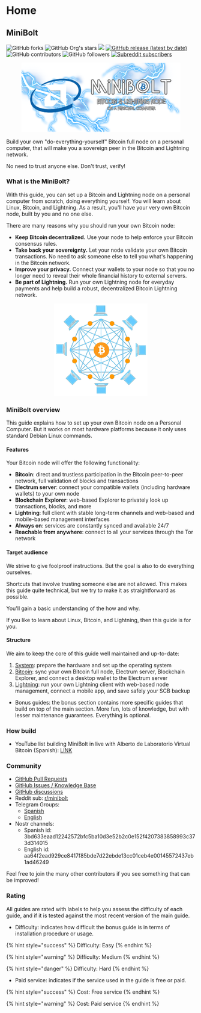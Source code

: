 # Home

## MiniBolt

![GitHub forks](https://img.shields.io/github/forks/minibolt-guide/minibolt) ![GitHub Org's stars](https://img.shields.io/github/stars/minibolt-guide) [![](https://img.shields.io/github/license/minibolt-guide/minibolt?color=blue)](LICENSE/) [![GitHub release (latest by date)](https://img.shields.io/github/v/release/minibolt-guide/minibolt?label=latest%20release)](https://github.com/minibolt-guide/minibolt/releases) ![GitHub contributors](https://img.shields.io/github/contributors/minibolt-guide/minibolt) ![GitHub followers](https://img.shields.io/github/followers/minibolt-guide) [![Subreddit subscribers](https://img.shields.io/reddit/subreddit-subscribers/minibolt?style=social)](https://www.reddit.com/r/minibolt/)

<figure><img src="images/minibolt-home-screen.png" alt=""><figcaption></figcaption></figure>

Build your own "do-everything-yourself" Bitcoin full node on a personal computer, that will make you a sovereign peer in the Bitcoin and Lightning network.

No need to trust anyone else. Don't trust, verify!

### What is the MiniBolt?

With this guide, you can set up a Bitcoin and Lightning node on a personal computer from scratch, doing everything yourself. You will learn about Linux, Bitcoin, and Lightning. As a result, you'll have your very own Bitcoin node, built by you and no one else.

There are many reasons why you should run your own Bitcoin node:

* **Keep Bitcoin decentralized.** Use your node to help enforce your Bitcoin consensus rules.
* **Take back your sovereignty.** Let your node validate your own Bitcoin transactions. No need to ask someone else to tell you what's happening in the Bitcoin network.
* **Improve your privacy.** Connect your wallets to your node so that you no longer need to reveal their whole financial history to external servers.
* **Be part of Lightning.** Run your own Lightning node for everyday payments and help build a robust, decentralized Bitcoin Lightning network.

<div align="center" data-full-width="false">

<img src="images/bitcoin-network-small.png" alt="">

</div>

### MiniBolt overview

This guide explains how to set up your own Bitcoin node on a Personal Computer. But it works on most hardware platforms because it only uses standard Debian Linux commands.

#### Features

Your Bitcoin node will offer the following functionality:

* **Bitcoin**: direct and trustless participation in the Bitcoin peer-to-peer network, full validation of blocks and transactions
* **Electrum server**: connect your compatible wallets (including hardware wallets) to your own node
* **Blockchain Explorer**: web-based Explorer to privately look up transactions, blocks, and more
* **Lightning**: full client with stable long-term channels and web-based and mobile-based management interfaces
* **Always on**: services are constantly synced and available 24/7
* **Reachable from anywhere**: connect to all your services through the Tor network

#### Target audience

We strive to give foolproof instructions. But the goal is also to do everything ourselves.

Shortcuts that involve trusting someone else are not allowed. This makes this guide quite technical, but we try to make it as straightforward as possible.

You'll gain a basic understanding of the how and why.

If you like to learn about Linux, Bitcoin, and Lightning, then this guide is for you.

#### Structure

We aim to keep the core of this guide well maintained and up-to-date:

1. [System](system/): prepare the hardware and set up the operating system
2. [Bitcoin](bitcoin/): sync your own Bitcoin full node, Electrum server, Blockchain Explorer, and connect a desktop wallet to the Electrum server
3. [Lightning](lightning/): run your own Lightning client with web-based node management, connect a mobile app, and save safely your SCB backup

* Bonus guides: the bonus section contains more specific guides that build on top of the main section. More fun, lots of knowledge, but with lesser maintenance guarantees. Everything is optional.

### How build

* YouTube list building MiniBolt in live with Alberto de Laboratorio Virtual Bitcoin (Spanish): [LINK](https://youtube.com/playlist?list=PL7-Q40ihLbmP9vXZGdQgEozQnFISzT8ms)

### Community

* [GitHub Pull Requests](https://github.com/minibolt-guide/minibolt/pulls)
* [GitHub Issues / Knowledge Base](https://github.com/minibolt-guide/minibolt/issues)
* [GitHub discussions](https://github.com/orgs/minibolt-guide/discussions)
* Reddit sub: [r/minibolt](https://www.reddit.com/r/minibolt/)
* Telegram Groups:
  * [Spanish](https://t.me/minibolt\_es)
  * [English](https://t.me/minibolt)
* Nostr channels:
  * Spanish id: 3bd633eaad12242572bfc5ba10d3e52b2c0e152f4207383858993c373d314015
  * English id: aa64f2ead929ce8417f85bde7d22ebde13cc01ceb4e00145572437eb1ad46249

Feel free to join the many other contributors if you see something that can be improved!

### Rating

All guides are rated with labels to help you assess the difficulty of each guide, and if it is tested against the most recent version of the main guide.

* Difficulty: indicates how difficult the bonus guide is in terms of installation procedure or usage.

{% hint style="success" %}
Difficulty: Easy
{% endhint %}

{% hint style="warning" %}
Difficulty: Medium
{% endhint %}

{% hint style="danger" %}
Difficulty: Hard
{% endhint %}

* Paid service: indicates if the service used in the guide is free or paid.

{% hint style="success" %}
Cost: Free service
{% endhint %}

{% hint style="warning" %}
Cost: Paid service
{% endhint %}
